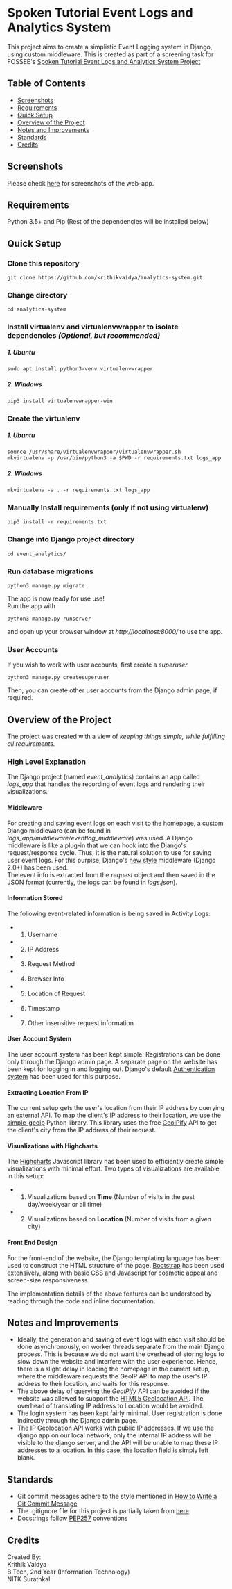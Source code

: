 # Spoken Tutorial Event Logs and Analytics System

This project aims to create a simplistic Event Logging system in Django, using custom middleware. This is created as part of a screening task for FOSSEE's [Spoken Tutorial Event Logs and Analytics System Project](https://spoken-tutorial.org/stfellowship2020/analyticssystem/)

## Table of Contents

* [Screenshots](#Screenshots)
* [Requirements](#Requirements)
* [Quick Setup](#Quick-Setup)
* [Overview of the Project](#Overview-of-the-Project)
* [Notes and Improvements](#Notes-and-Improvements)
* [Standards](#Standards)
* [Credits](#Credits)


## Screenshots
Please check [here](https://github.com/krithikvaidya/analytics-system/tree/master/Screenshots/) for screenshots of the web-app.

## Requirements
Python 3.5+ and Pip (Rest of the dependencies will be installed below)

## Quick Setup

### Clone this repository
```
git clone https://github.com/krithikvaidya/analytics-system.git
```

### Change directory
```
cd analytics-system
```

### Install virtualenv and virtualenvwrapper to isolate dependencies *(Optional, but recommended)*
##### 1. Ubuntu
```
sudo apt install python3-venv virtualenvwrapper
```
##### 2. Windows
```
pip3 install virtualenvwrapper-win
```

### Create the virtualenv
##### 1. Ubuntu
```
source /usr/share/virtualenvwrapper/virtualenvwrapper.sh
mkvirtualenv -p /usr/bin/python3 -a $PWD -r requirements.txt logs_app
```
##### 2. Windows
```
mkvirtualenv -a . -r requirements.txt logs_app
```

### Manually Install requirements (only if not using virtualenv)
```
pip3 install -r requirements.txt
```

### Change into Django project directory
```
cd event_analytics/
```

### Run database migrations
``` 
python3 manage.py migrate
```

The app is now ready for use use!  
Run the app with  
```
python3 manage.py runserver
```

and open up your browser window at *http://localhost:8000/* to use the app.  

### User Accounts
If you wish to work with user accounts, first create a *superuser*
```
python3 manage.py createsuperuser
```
Then, you can create other user accounts from the Django admin page, if required.


## Overview of the Project

The project was created with a view of *keeping things simple, while fulfilling all requirements.*

### High Level Explanation

The Django project (named *event_analytics*) contains an app called *logs_app* that handles the recording of event logs and rendering their visualizations.

#### Middleware
For creating and saving event logs on each visit to the homepage, a custom Django middleware (can be found in *logs_app/middleware/eventlog_middleware*) was used. A Django middleware is like a plug-in that we can hook into the Django's request/response cycle. Thus, it is the natural solution to use for saving user event logs. For this purpise, Django's [new style](https://raturi.in/blog/understand-and-create-custom-django-middleware/) middleware (Django 2.0+) has been used.  
The event info is extracted from the *request* object and then saved in the JSON format (currently, the logs can be found in *logs.json*).

#### Information Stored
The following event-related information is being saved in Activity Logs:

* 1. Username
* 2. IP Address
* 3. Request Method
* 4. Browser Info
* 5. Location of Request
* 6. Timestamp
* 7. Other insensitive request information

#### User Account System
The user account system has been kept simple: Registrations can be done only through the Django admin page. A separate page on the website has been kept for logging in and logging out. Django's default [Authentication system](https://docs.djangoproject.com/en/3.0/topics/auth/) has been used for this purpose.

#### Extracting Location From IP
The current setup gets the user's location from their IP address by querying an external API. To map the client's IP address to their location, we use the [simple-geoip](https://pypi.org/project/simple-geoip/) Python library. This library uses the free [GeoIPify](https://ip-geolocation.whoisxmlapi.com/api) API to get the client's city from the IP address of their request.  

#### Visualizations with Highcharts
The [Highcharts](https://www.highcharts.com/) Javascript library has been used to efficiently create simple visualizations with minimal effort. Two types of visualizations are available in this setup:
* 1. Visualizations based on **Time** (Number of visits in the past day/week/year or all time)
* 2. Visualizations based on **Location** (Number of visits from a given city)

#### Front End Design
For the front-end of the website, the Django templating language has been used to construct the HTML structure of the page. [Bootstrap](https://getbootstrap.com/) has been used extensively, along with basic CSS and Javascript for cosmetic appeal and screen-size responsiveness.

The implementation details of the above features can be understood by reading through the code and inline documentation.

## Notes and Improvements
* Ideally, the generation and saving of event logs with each visit should be done asynchronously, on worker threads separate from the main Django process. This is because we do not want the overhead of storing logs to slow down the website and interfere with the user experience. Hence, there is a slight delay in loading the homepage in the current setup, where the middleware requests the GeoIP API to map the user's IP address to their location, and waits for this response.  
* The above delay of querying the *GeoIPify* API can be avoided if the website was allowed to support the [HTML5 Geolocation API](https://www.w3schools.com/html/html5_geolocation.asp). The overhead of translating IP address to Location would be avoided. 
* The login system has been kept fairly minimal. User registration is done indirectly through the Django admin page.
* The IP Geolocation API works with public IP addresses. If we use the django app on our local network, only the internal IP address will be visible to the django server, and the API will be unable to map these IP addresses to a location. In this case, the location field is simply left blank. 

## Standards
* Git commit messages adhere to the style mentioned in [How to Write a Git Commit Message](https://chris.beams.io/posts/git-commit/)
* The .gitignore file for this project is partially taken from [here](https://www.gitignore.io/api/django)
* Docstrings follow [PEP257](https://www.python.org/dev/peps/pep-0257/) conventions  

## Credits
Created By:  
Krithik Vaidya  
B.Tech, 2nd Year (Information Technology)    
NITK Surathkal  